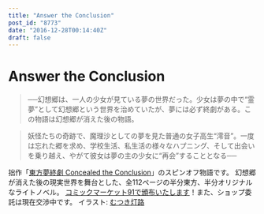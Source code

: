 ```yaml
---
title: "Answer the Conclusion"
post_id: "8773"
date: "2016-12-28T00:14:40Z"
draft: false
---
```


# Answer the Conclusion

> ──幻想郷は、一人の少女が見ている夢の世界だった。少女は夢の中で“霊夢”として幻想郷という世界を治めていたが、夢には必ず終劇がある。この物語は幻想郷が消えた後の物語。

> 妖怪たちの奇跡で、魔理沙としての夢を見た普通の女子高生“澪音”。一度は忘れた郷を求め、学校生活、私生活の様々なハプニング、そして出会いを乗り越え、やがて彼女は夢の主の少女に“再会”することとなる──

拙作「[東方夢終劇 Concealed the Conclusion](/!/thC/)」のスピンオフ物語です。 幻想郷が消えた後の現実世界を舞台とした、全112ページの半分東方、半分オリジナルなライトノベル。 [コミックマーケット91で頒布いたします](/c91)！また、ショップ委託は現在交渉中です。 イラスト: [むつき灯路](http://pixiv.me/mutsuki_nozomi)

